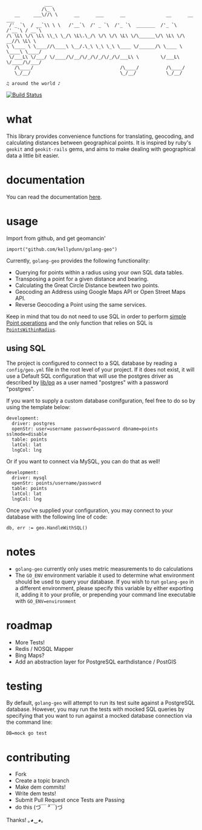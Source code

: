 ```
              ___                                                              
             /\_ \                                                             
   __     ___\//\ \      __      ___      __               __      __    ___   
 /'_ `\  / __`\\ \ \   /'__`\  /' _ `\  /'_ `\  _______  /'_ `\  /'__`\ / __`\ 
/\ \L\ \/\ \L\ \\_\ \_/\ \L\.\_/\ \/\ \/\ \L\ \/\______\/\ \L\ \/\  __//\ \L\ \
\ \____ \ \____//\____\ \__/.\_\ \_\ \_\ \____ \/______/\ \____ \ \____\ \____/
 \/___L\ \/___/ \/____/\/__/\/_/\/_/\/_/\/___L\ \        \/___L\ \/____/\/___/ 
   /\____/                                /\____/          /\____/             
   \_/__/                                 \_/__/           \_/__/              

♫ around the world ♪
```
[![Build Status](https://travis-ci.org/kellydunn/go-art.png)](https://travis-ci.org/kellydunn/golang-geo)
# what 

This library provides convenience functions for translating, geocoding, and calculating distances between geographical points.  It is inspired by ruby's `geokit` and `geokit-rails` gems, and aims to make dealing with geographical data a little bit easier.

# documentation

You can read the documentation [here](http://godoc.org/github.com/kellydunn/golang-geo).

# usage

Import from github, and get geomancin'

```
import("github.com/kellydunn/golang-geo")
```

Currently, `golang-geo` provides the following functionality:

  - Querying for points within a radius using your own SQL data tables.
  - Transposing a point for a given distance and bearing.
  - Calculating the Great Circle Distance bewteen two points.
  - Geocoding an Address using Google Maps API or Open Street Maps API.
  - Reverse Geocoding a Point using the same services.

Keep in mind that tou do not need to use SQL in order to perform [simple Point operations](http://godoc.org/github.com/kellydunn/golang-geo#Point) and the only function that relies on SQL is [`PointsWithinRadius`](http://godoc.org/github.com/kellydunn/golang-geo#SQLMapper.PointsWithinRadius). 

## using SQL

The project is configured to connect to a SQL database by reading a `config/geo.yml` file in the root level of your project.  If it does not exist, it will use a Default SQL configuration that will use the postgres driver as described by [lib/pq](http://github.com/lib/pq) as a user named "postgres" with a password "postgres".  

If you want to supply a custom database conifguration, feel free to do so by using the template below:

```
development:
  driver: postgres
  openStr: user=username password=password dbname=points sslmode=disable
  table: points
  latCol: lat
  lngCol: lng
```

Or if you want to connect via MySQL, you can do that as well!

```
development:
  driver: mysql
  openStr: points/username/password
  table: points
  latCol: lat
  lngCol: lng  
```

Once you've supplied your configuration, you may connect to your database with the following line of code:

```
db, err := geo.HandleWithSQL()
```

# notes

  - `golang-geo` currently only uses metric measurements to do calculations
  - The `GO_ENV` environment variable it used to determine what environment should be used to query your database.  If you wish to run `golang-geo` in a different environment, please specify this variable by either exporting it, adding it to your profile, or prepending your command line executable with `GO_ENV=environment`

# roadmap
  - More Tests!
  - Redis / NOSQL Mapper
  - Bing Maps?
  - Add an abstraction layer for PostgreSQL earthdistance / PostGIS

# testing

By default, `golang-geo` will attempt to run its test suite against a PostgreSQL database.  However, you may run the tests with mocked SQL queries by specifying that you want to run against a mocked database connection via the command line:

```
DB=mock go test
```

# contributing
  - Fork
  - Create a topic branch
  - Make dem commits!
  - Write dem tests!
  - Submit Pull Request once Tests are Passing
  - do this (づ￣ ³￣)づ

Thanks! ｡◕‿◕｡